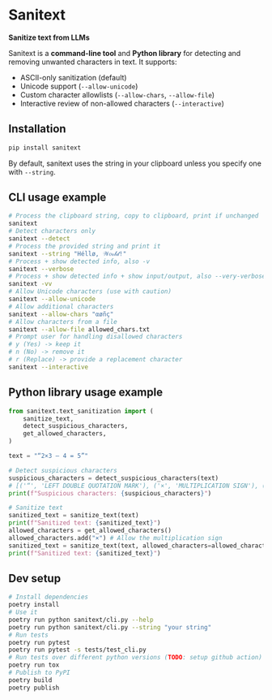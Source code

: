 # Sanitext

**Sanitize text from LLMs**

Sanitext is a **command-line tool** and **Python library** for detecting and removing unwanted characters in text. It supports:

- ASCII-only sanitization (default)
- Unicode support (`--allow-unicode`)
- Custom character allowlists (`--allow-chars`, `--allow-file`)
- Interactive review of non-allowed characters (`--interactive`)

## Installation

```bash
pip install sanitext
```

By default, sanitext uses the string in your clipboard unless you specify one with `--string`.

## CLI usage example

```bash
# Process the clipboard string, copy to clipboard, print if unchanged
sanitext
# Detect characters only
sanitext --detect
# Process the provided string and print it
sanitext --string "Héllø, 𝒲𝑜𝓇𝓁𝒹!"
# Process + show detected info, also -v
sanitext --verbose
# Process + show detected info + show input/output, also --very-verbose
sanitext -vv
# Allow Unicode characters (use with caution)
sanitext --allow-unicode
# Allow additional characters
sanitext --allow-chars "αøñç"
# Allow characters from a file
sanitext --allow-file allowed_chars.txt
# Prompt user for handling disallowed characters
# y (Yes) -> keep it
# n (No) -> remove it
# r (Replace) -> provide a replacement character
sanitext --interactive
```

## Python library usage example

```python
from sanitext.text_sanitization import (
    sanitize_text,
    detect_suspicious_characters,
    get_allowed_characters,
)

text = "“2×3 – 4 = 5”"

# Detect suspicious characters
suspicious_characters = detect_suspicious_characters(text)
# [('“', 'LEFT DOUBLE QUOTATION MARK'), ('×', 'MULTIPLICATION SIGN'), ('–', 'EN DASH'), ('”', 'RIGHT DOUBLE QUOTATION MARK')]
print(f"Suspicious characters: {suspicious_characters}")

# Sanitize text
sanitized_text = sanitize_text(text)
print(f"Sanitized text: {sanitized_text}")
allowed_characters = get_allowed_characters()
allowed_characters.add("×") # Allow the multiplication sign
sanitized_text = sanitize_text(text, allowed_characters=allowed_characters)
print(f"Sanitized text: {sanitized_text}")
```

## Dev setup

```bash
# Install dependencies
poetry install
# Use it
poetry run python sanitext/cli.py --help
poetry run python sanitext/cli.py --string "your string"
# Run tests
poetry run pytest
poetry run pytest -s tests/test_cli.py
# Run tests over different python versions (TODO: setup github action)
poetry run tox
# Publish to PyPI
poetry build
poetry publish
```
